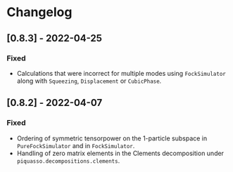 # Changelog

## [0.8.3] - 2022-04-25

### Fixed

- Calculations that were incorrect for multiple modes using `FockSimulator`
  along with `Squeezing`, `Displacement` or `CubicPhase`.

## [0.8.2] - 2022-04-07

### Fixed

- Ordering of symmetric tensorpower on the 1-particle subspace in `PureFockSimulator` and in `FockSimulator`.
- Handling of zero matrix elements in the Clements decomposition under `piquasso.decompositions.clements`.
